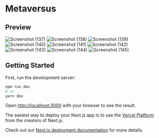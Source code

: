 # Metaversus

## Preview


![Screenshot (137)](https://github.com/aressss1/Metaversus/assets/127649710/ee617a89-c013-4bbe-937a-7f208a10ecda)
![Screenshot (138)](https://github.com/aressss1/Metaversus/assets/127649710/d8169c8c-ac52-455b-8d15-ca66a888d940)
![Screenshot (139)](https://github.com/aressss1/Metaversus/assets/127649710/ddae5940-ba29-48e1-8a9e-20f206a8fe75)
![Screenshot (140)](https://github.com/aressss1/Metaversus/assets/127649710/617af66f-96f3-4cfb-aaa3-347f58435819)
![Screenshot (141)](https://github.com/aressss1/Metaversus/assets/127649710/6ca1ed02-2be5-4ec8-84e6-7b9375629a35)
![Screenshot (142)](https://github.com/aressss1/Metaversus/assets/127649710/3e3a331c-a024-4892-9a4a-01180b3a5dcf)
![Screenshot (143)](https://github.com/aressss1/Metaversus/assets/127649710/d61bf205-c0bc-408c-b00d-51cfffdb268e)
![Screenshot (144)](https://github.com/aressss1/Metaversus/assets/127649710/5c4f4c13-c57d-4f33-93a0-a81a4fcca1af)
![Screenshot (145)](https://github.com/aressss1/Metaversus/assets/127649710/119bfc26-763a-49f2-88ea-a8c44e20bfb1)



## Getting Started

First, run the development server:

```bash
npm run dev
# or
yarn dev
```

Open [http://localhost:3000](http://localhost:3000) with your browser to see the result.





The easiest way to deploy your Next.js app is to use the [Vercel Platform](https://vercel.com/new?utm_medium=default-template&filter=next.js&utm_source=create-next-app&utm_campaign=create-next-app-readme) from the creators of Next.js.

Check out our [Next.js deployment documentation](https://nextjs.org/docs/deployment) for more details.
